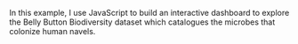 

In this example, I use JavaScript to build an interactive dashboard to explore the Belly Button Biodiversity dataset which catalogues the microbes that colonize human navels.
